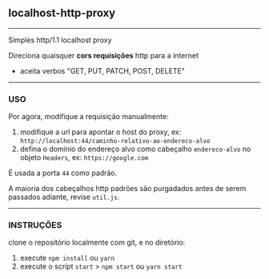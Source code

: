 ## localhost-http-proxy
---

Simples http/1.1 localhost proxy

Direciona quaisquer **cors requisições** http para a internet

- aceita verbos "GET, PUT, PATCH, POST, DELETE"

---
### USO

Por agora, modifique a requisição manualmente:
1. modifique a url para apontar o host do proxy, ex: `http://localhost:44/caminho-relativo-ao-endereco-alvo`
2. defina o domínio do endereço alvo como cabeçalho `endereco-alvo` no objeto `Headers`, ex: `https://google.com`

É usada a porta `44` como padrão.

A maioria dos cabeçalhos http padrões são purgadados antes de serem passados adiante, revise `util.js`.

---
### INSTRUÇÕES

clone o repositório localmente com git, e no diretório:

1. execute `npm install` ou `yarn`
2. execute o script `start` > `npm start` ou `yarn start`